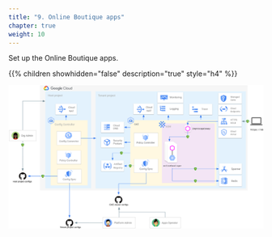 ```yaml
---
title: "9. Online Boutique apps"
chapter: true
weight: 10
---
```

Set up the Online Boutique apps.

{{% children showhidden="false" description="true" style="h4" %}}

![Online Boutique overview](/images/onlineboutique-overview.png?width=50pc)